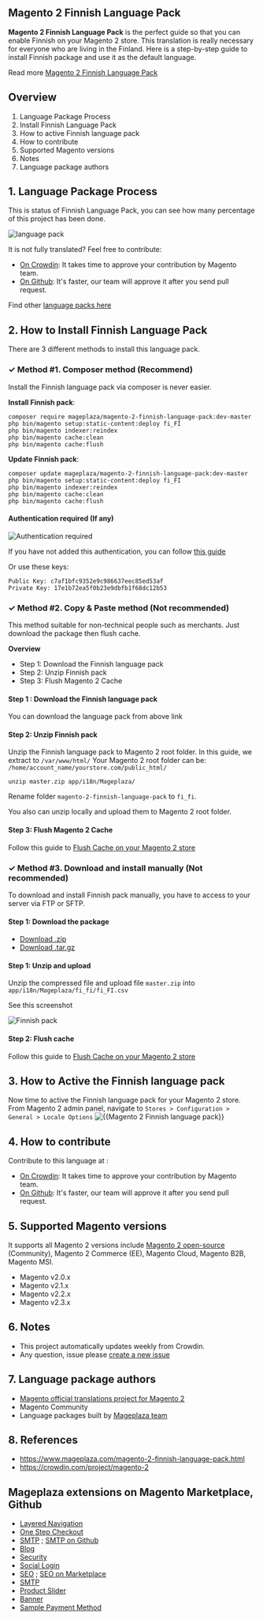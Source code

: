 ## Magento 2 Finnish Language Pack

**Magento 2 Finnish Language Pack** is the perfect guide so that you can enable Finnish on your Magento 2 store. This translation is really necessary for everyone who are living in the Finland. Here is a step-by-step guide to install Finnish package and use it as the default language.

Read more [Magento 2 Finnish Language Pack](https://www.mageplaza.com/magento-2-finnish-language-pack.html)


## Overview

1. Language Package Process
2. Install Finnish Language Pack
3. How to active Finnish language pack
4. How to contribute
5. Supported Magento versions
6. Notes
7. Language package authors

## 1. Language Package Process

This is status of Finnish Language Pack, you can see how many percentage of this project has been done.

![language pack](http://progressed.io/bar/53?title=translated)

It is not fully translated? Feel free to contribute:
- [On Crowdin](https://crowdin.com/project/magento-2): It takes time to approve your contribution by Magento team.
- [On Github](https://github.com/mageplaza/magento-2-finnish-language-pack/blob/master/HOW-TO-CONTRIBUTE.md): It's faster, our team will approve it after you send pull request.


Find other [language packs here](https://www.mageplaza.com/kb/magento-2-language-pack/)

## 2. How to Install Finnish Language Pack

There are 3 different methods to install this language pack.

### ✓ Method #1. Composer method (Recommend)
Install the Finnish language pack via composer is never easier.

**Install Finnish pack**:

```
composer require mageplaza/magento-2-finnish-language-pack:dev-master
php bin/magento setup:static-content:deploy fi_FI
php bin/magento indexer:reindex
php bin/magento cache:clean
php bin/magento cache:flush

```


**Update  Finnish pack**:

```
composer update mageplaza/magento-2-finnish-language-pack:dev-master
php bin/magento setup:static-content:deploy fi_FI
php bin/magento indexer:reindex
php bin/magento cache:clean
php bin/magento cache:flush

```

#### Authentication required (If any)

![Authentication required](https://cdn.mageplaza.com/media/general/dmryiPk.png)

If you have not added this authentication, you can follow [this guide](http://devdocs.magento.com/guides/v2.0/install-gde/prereq/connect-auth.html)

Or use these keys:

```
Public Key: c7af1bfc9352e9c986637eec85ed53af
Private Key: 17e1b72ea5f0b23e9dbfb1f68dc12b53
```



### ✓ Method #2. Copy & Paste method (Not recommended)

This method suitable for non-technical people such as merchants. Just download the package then flush cache.

**Overview**

- Step 1: Download the Finnish language pack
- Step 2: Unzip Finnish pack
- Step 3: Flush Magento 2 Cache

#### Step 1 : Download the Finnish language pack

You can download the language pack from above link

#### Step 2: Unzip Finnish pack

Unzip the Finnish language pack to Magento 2 root folder. In this guide, we extract to `/var/www/html/`
Your Magento 2 root folder can be: `/home/account_name/yourstore.com/public_html/`

```
unzip master.zip app/i18n/Mageplaza/
```

Rename folder `magento-2-finnish-language-pack` to `fi_fi`.


You also can unzip locally and upload them to Magento 2 root folder.

#### Step 3: Flush Magento 2 Cache

Follow this guide to [Flush Cache on your Magento 2 store](https://www.mageplaza.com/kb/how-flush-enable-disable-cache.html)


### ✓ Method #3. Download and install manually (Not recommended)

To download and install Finnish pack manually, you have to access to your server via FTP or SFTP.

#### Step 1: Download the package

- [Download .zip](https://github.com/mageplaza/magento-2-finnish-language-pack/archive/master.zip)
- [Download .tar.gz](https://github.com/mageplaza/magento-2-finnish-language-pack/tarball/master)

#### Step 1: Unzip and upload

Unzip the compressed file and upload file `master.zip` into `app/i18n/Mageplaza/fi_fi/fi_FI.csv`

See this screenshot

![Finnish pack](https://cdn2.mageplaza.com/media/general2/tS668yC.png)

#### Step 2: Flush cache

Follow this guide to [Flush Cache on your Magento 2 store](https://www.mageplaza.com/kb/how-flush-enable-disable-cache.html)


## 3. How to Active the Finnish language pack 

Now time to active the Finnish language pack for your Magento 2 store. From Magento 2 admin panel, navigate to `Stores > Configuration > General > Locale Options`
![{{Magento 2 Finnish language pack}}](https://cdn.mageplaza.com/media/general/aPSUA0l.png)


## 4. How to contribute

Contribute to this language at :
- [On Crowdin](https://crowdin.com/project/magento-2): It takes time to approve your contribution by Magento team.
- [On Github](https://github.com/mageplaza/magento-2-finnish-language-pack/blob/master/HOW-TO-CONTRIBUTE.md): It's faster, our team will approve it after you send pull request.


## 5. Supported Magento versions

It supports all Magento 2 versions include [Magento 2 open-source](https://www.mageplaza.com/download-magento/) (Community), Magento 2 Commerce (EE), Magento Cloud, Magento B2B, Magento MSI.


- Magento v2.0.x
- Magento v2.1.x
- Magento v2.2.x
- Magento v2.3.x



## 6. Notes 

- This project automatically updates weekly from Crowdin.
- Any question, issue please [create a new issue](https://github.com/mageplaza/magento-2-finnish-language-pack/issues/new)

## 7. Language package authors

- [Magento official translations project for Magento 2](https://crowdin.com/project/magento-2)
- Magento Community
- Language packages built by [Mageplaza team](https://www.mageplaza.com/)


## 8. References 

- https://www.mageplaza.com/magento-2-finnish-language-pack.html
- https://crowdin.com/project/magento-2



## Mageplaza extensions on Magento Marketplace, Github


- [Layered Navigation](https://marketplace.magento.com/mageplaza-layered-navigation-m2.html)
- [One Step Checkout](https://marketplace.magento.com/mageplaza-magento-2-one-step-checkout-extension.html)
- [SMTP](https://marketplace.magento.com/mageplaza-module-smtp.html) ; [SMTP on Github](https://github.com/mageplaza/magento-2-smtp)
- [Blog](https://github.com/mageplaza/magento-2-blog)
- [Security](https://marketplace.magento.com/mageplaza-module-security.html)
- [Social Login](https://github.com/mageplaza/magento-2-social-login)
- [SEO](https://github.com/mageplaza/magento-2-seo) ; [SEO on Marketplace](https://marketplace.magento.com/mageplaza-magento-2-seo-extension.html)
- [SMTP](https://github.com/mageplaza/magento-2-smtp)
- [Product Slider](https://github.com/mageplaza/magento-2-product-slider)
- [Banner](https://github.com/mageplaza/magento-2-banner-slider)
- [Sample Payment Method](https://github.com/mageplaza/magento-2-sample-payment-method)



